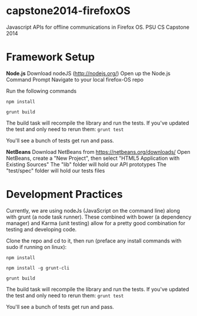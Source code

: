 capstone2014-firefoxOS
======================

Javascript APIs for offline communications in Firefox OS. PSU CS Capstone 2014

Framework Setup
======================

**Node.js**
Download nodeJS (http://nodejs.org/)
Open up the Node.js Command Prompt
Navigate to your local firefox-OS repo

Run the following commands

````npm install````

````grunt build````

The build task will recompile the library and run the tests. If you've updated the test and only need to rerun them:
````grunt test````

You'll see a bunch of tests get run and pass.

**NetBeans**
Download NetBeans from https://netbeans.org/downloads/
Open NetBeans, create a "New Project", then select "HTML5 Application with Existing Sources"
The "lib" folder will hold our API prototypes
The "test/spec" folder will hold our tests files

Development Practices
=====================

Currently, we are using nodeJs (JavaScript on the command line) along
with grunt (a node task runner). These combined with bower (a
dependency manager) and Karma (unit testing) allow for a pretty good
combination for testing and developing code.

Clone the repo and cd to it, then run (preface any install commands with sudo if running on linux):

````npm install````

````npm install -g grunt-cli````

````grunt build````

The build task will recompile the library and run the tests. If you've updated the test and only need to rerun them:
````grunt test````

You'll see a bunch of tests get run and pass.
